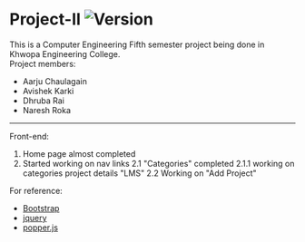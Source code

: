 # Project-II ![Version](https://img.shields.io/badge/version-1.0-blue.svg)
This is a Computer Engineering Fifth semester project being done in Khwopa Engineering College.\
Project members:
- Aarju Chaulagain
- Avishek Karki
- Dhruba Rai
- Naresh Roka
__________________
Front-end:
1. Home page almost completed
2. Started working on nav links
   2.1 "Categories" completed
   2.1.1 working on categories project details "LMS"
   2.2 Working on "Add Project"


For reference:
- [Bootstrap](https://getbootstrap.com/)
- [jquery](https://ajax.googleapis.com/ajax/libs/jquery/3.4.1/jquery.min.js)
- [popper.js](https://cdnjs.cloudflare.com/ajax/libs/popper.js/1.16.0/umd/popper.min.js)
